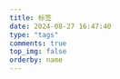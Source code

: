 ```yaml
---
title: 标签
date: 2024-08-27 16:47:40
type: "tags"
comments: true
top_img: false
orderby: name
---
```


